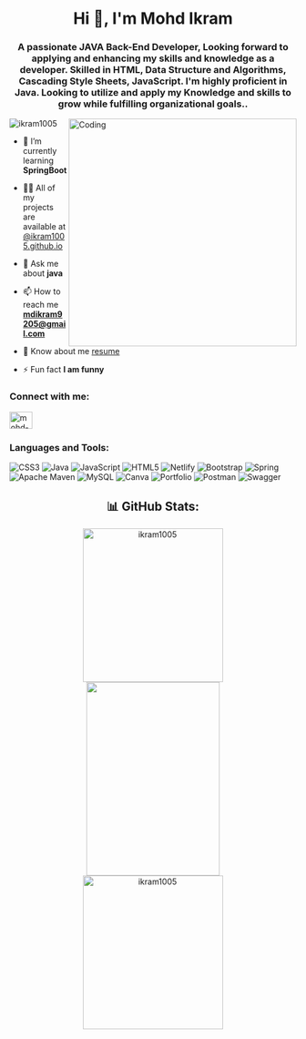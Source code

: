 
<h1 align="center">Hi 👋, I'm Mohd Ikram</h1>
<h3 align="center">A passionate JAVA Back-End Developer, Looking forward to applying and enhancing my skills and knowledge as a developer. Skilled in HTML, Data Structure and Algorithms, Cascading Style Sheets, JavaScript. I'm highly proficient in Java. Looking to utilize and apply my Knowledge and skills to grow while fulfilling organizational goals..</h3>
<img align="right" alt="Coding" width="400" src="https://i.pinimg.com/736x/ce/2c/a9/ce2ca922671610b892b1347e094d4d6e.jpg">

<p align="left"> <img src="https://komarev.com/ghpvc/?username=ikram1005&label=Profile%20views&color=0e75b6&style=flat" alt="ikram1005" /> </p>

- 🌱 I’m currently learning **SpringBoot**

- 👨‍💻 All of my projects are available at [@ikram1005.github.io](https://ikram1005.github.io/)

- 💬 Ask me about **java**

- 📫 How to reach me **mdikram9205@gmail.com**

- 📄 Know about me [resume](https://drive.google.com/file/d/14muZ0GJ2G6ngFC3vfRtYWgErUcvAxGQM/view)

- ⚡ Fun fact **I am funny**

<h3 align="left">Connect with me:</h3>
<p align="left">
<a href="https://linkedin.com/in/mohd-ikram-52b118230" target="blank"><img align="center" src="https://raw.githubusercontent.com/rahuldkjain/github-profile-readme-generator/master/src/images/icons/Social/linked-in-alt.svg" alt="mohd-ikram-52b118230" height="30" width="40" /></a>
</p>

<h3 align="left">Languages and Tools:</h3>

![CSS3](https://img.shields.io/badge/css3-%231572B6.svg?style=for-the-badge&logo=css3&logoColor=white) ![Java](https://img.shields.io/badge/java-%23ED8B00.svg?style=for-the-badge&logo=java&logoColor=white) ![JavaScript](https://img.shields.io/badge/javascript-%23323330.svg?style=for-the-badge&logo=javascript&logoColor=%23F7DF1E) ![HTML5](https://img.shields.io/badge/html5-%23E34F26.svg?style=for-the-badge&logo=html5&logoColor=white) ![Netlify](https://img.shields.io/badge/netlify-%23000000.svg?style=for-the-badge&logo=netlify&logoColor=#00C7B7) ![Bootstrap](https://img.shields.io/badge/bootstrap-%23563D7C.svg?style=for-the-badge&logo=bootstrap&logoColor=white) ![Spring](https://img.shields.io/badge/spring-%236DB33F.svg?style=for-the-badge&logo=spring&logoColor=white) ![Apache Maven](https://img.shields.io/badge/Apache%20Maven-C71A36?style=for-the-badge&logo=Apache%20Maven&logoColor=white) ![MySQL](https://img.shields.io/badge/mysql-%2300f.svg?style=for-the-badge&logo=mysql&logoColor=white) ![Canva](https://img.shields.io/badge/Canva-%2300C4CC.svg?style=for-the-badge&logo=Canva&logoColor=white) ![Portfolio](https://img.shields.io/badge/Portfolio-%23000000.svg?style=for-the-badge&logo=firefox&logoColor=#FF7139) ![Postman](https://img.shields.io/badge/Postman-FF6C37?style=for-the-badge&logo=postman&logoColor=white) ![Swagger](https://img.shields.io/badge/-Swagger-%23Clojure?style=for-the-badge&logo=swagger&logoColor=white)


<h2 align="center">📊 GitHub Stats:</h2>

 <div align="center">
  <img align="center" margin="auto" src="https://github-readme-stats.vercel.app/api?username=ikram1005&theme=radical" alt="ikram1005" height="270px" width="70%" />
   </div>

 <div align="center">
  <img  src="https://github-readme-streak-stats.herokuapp.com/?user=ikram1005&theme=radical" height="340px" width="68%" />
  </div>

 <div align="center">
  <img src="https://github-readme-stats.vercel.app/api/top-langs/?username=ikram1005&theme=radical&hide_border=true&include_all_commits=true&count_private=true&layout=compact" alt="ikram1005" height="270px" width="70%"  />
  </div>
